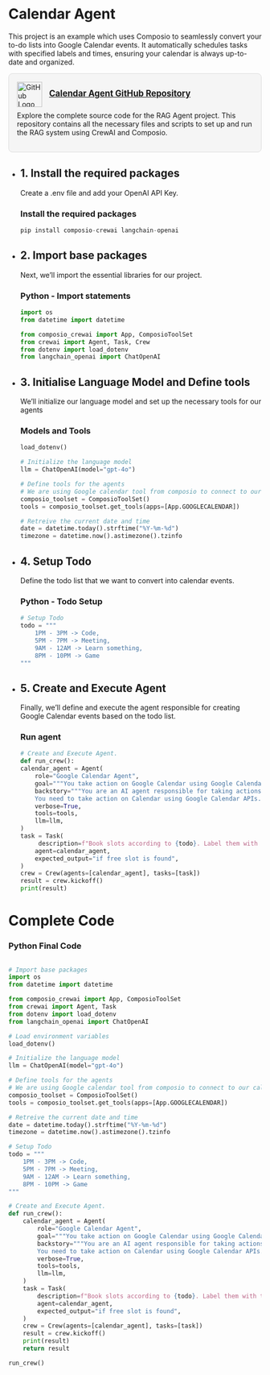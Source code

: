 # Calendar Agent

This project is an example which uses Composio to seamlessly convert your to-do lists into Google Calendar events. It automatically schedules tasks with specified labels and times, ensuring your calendar is always up-to-date and organized.

<div style="border: 1px solid #ddd; border-radius: 8px; padding: 16px; width: fit-content; background-color: #f5f5f5;">
  <img src="https://github.githubassets.com/images/modules/logos_page/GitHub-Mark.png" alt="GitHub Logo" width="50" style="vertical-align: middle; margin-right: 10px;">
  <strong style="font-size: 1.2em;"><a href="https://github.com/ComposioHQ/composio/tree/master/python/examples/quickstarters/calendar_agent">Calendar Agent GitHub Repository</a></strong>
  <p style="margin-top: 8px; font-size: 1em;">Explore the complete source code for the RAG Agent project. This repository contains all the necessary files and scripts to set up and run the RAG system using CrewAI and Composio.</p>
</div>



+ ## 1. Install the required packages
  Create a .env file and add your OpenAI API Key.
  ### Install the required packages
  ```python
  pip install composio-crewai langchain-openai
  ```


+ ## 2. Import base packages
  Next, we’ll import the essential libraries for our project.
  ### Python - Import statements
  ```python
  import os
  from datetime import datetime

  from composio_crewai import App, ComposioToolSet
  from crewai import Agent, Task, Crew
  from dotenv import load_dotenv
  from langchain_openai import ChatOpenAI
  ```



+ ## 3. Initialise Language Model and Define tools
  We’ll initialize our language model and set up the necessary tools for our agents
  ### Models and Tools
  ```python
  load_dotenv()

  # Initialize the language model
  llm = ChatOpenAI(model="gpt-4o")

  # Define tools for the agents
  # We are using Google calendar tool from composio to connect to our calendar account.
  composio_toolset = ComposioToolSet()
  tools = composio_toolset.get_tools(apps=[App.GOOGLECALENDAR])

  # Retreive the current date and time
  date = datetime.today().strftime("%Y-%m-%d")
  timezone = datetime.now().astimezone().tzinfo        

  ```



+ ## 4. Setup Todo
  Define the todo list that we want to convert into calendar events.
  ### Python - Todo Setup
  ```python 
  # Setup Todo
  todo = """
      1PM - 3PM -> Code,
      5PM - 7PM -> Meeting,
      9AM - 12AM -> Learn something,
      8PM - 10PM -> Game
  """        
  ```



+ ## 5. Create and Execute Agent
  Finally, we’ll define and execute the agent responsible for creating Google Calendar events based on the todo list.
  ### Run agent
  ```python
  # Create and Execute Agent.
  def run_crew():
  calendar_agent = Agent(
      role="Google Calendar Agent",
      goal="""You take action on Google Calendar using Google Calendar APIs""",
      backstory="""You are an AI agent responsible for taking actions on Google Calendar on users' behalf. 
      You need to take action on Calendar using Google Calendar APIs. Use correct tools to run APIs from the given tool-set.""",
      verbose=True,
      tools=tools,
      llm=llm,
  )
  task = Task(
       description=f"Book slots according to {todo}. Label them with the work provided to be done in that time period. Schedule it for today. Today's date is {date} (it's in YYYY-MM-DD format) and make the timezone be {timezone}.",
      agent=calendar_agent,
      expected_output="if free slot is found",
  )
  crew = Crew(agents=[calendar_agent], tasks=[task])
  result = crew.kickoff()
  print(result) 
  ```




# Complete Code
### Python Final Code
```python

# Import base packages
import os
from datetime import datetime

from composio_crewai import App, ComposioToolSet
from crewai import Agent, Task
from dotenv import load_dotenv
from langchain_openai import ChatOpenAI

# Load environment variables
load_dotenv()

# Initialize the language model
llm = ChatOpenAI(model="gpt-4o")

# Define tools for the agents
# We are using Google calendar tool from composio to connect to our calendar account.
composio_toolset = ComposioToolSet()
tools = composio_toolset.get_tools(apps=[App.GOOGLECALENDAR])

# Retreive the current date and time
date = datetime.today().strftime("%Y-%m-%d")
timezone = datetime.now().astimezone().tzinfo

# Setup Todo
todo = """
    1PM - 3PM -> Code,
    5PM - 7PM -> Meeting,
    9AM - 12AM -> Learn something,
    8PM - 10PM -> Game
"""

# Create and Execute Agent.
def run_crew():
    calendar_agent = Agent(
        role="Google Calendar Agent",
        goal="""You take action on Google Calendar using Google Calendar APIs""",
        backstory="""You are an AI agent responsible for taking actions on Google Calendar on users' behalf.
        You need to take action on Calendar using Google Calendar APIs. Use correct tools to run APIs from the given tool-set.""",
        verbose=True,
        tools=tools,
        llm=llm,
    )
    task = Task(
        description=f"Book slots according to {todo}. Label them with the work provided to be done in that time period. Schedule it for today. Today's date is {date} (it's in YYYY-MM-DD format) and make the timezone be {timezone}.",
        agent=calendar_agent,
        expected_output="if free slot is found",
    )
    crew = Crew(agents=[calendar_agent], tasks=[task])
    result = crew.kickoff()
    print(result)
    return result

run_crew()    
```